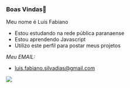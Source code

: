 ### Boas Vindas👋

Meu nome é Luís Fabiano

- Estou estudando na rede pública paranaense
- Estou aprendendo Javascript
- Utilizo este perfil para postar meus projetos

*Meu EMAIL:*
- luis.fabiano.silvadias@gmail.com

![](https://media.tenor.com/5iiD6jOOCuAAAAAC/quby-high-five.gif)
